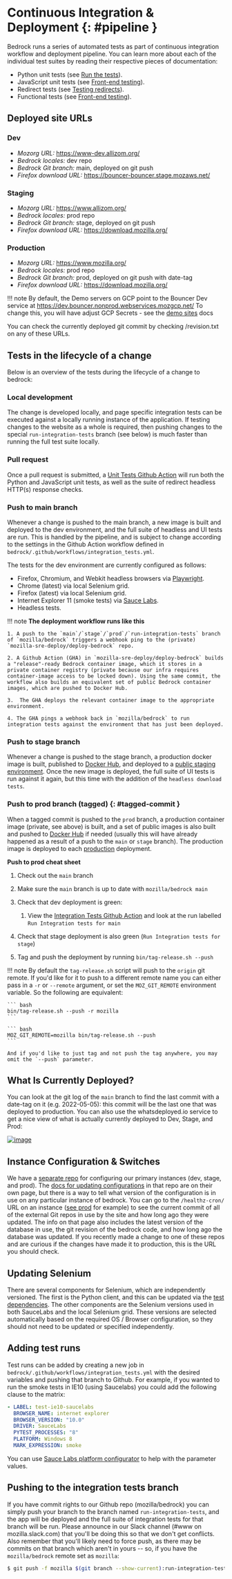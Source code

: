 # Continuous Integration & Deployment {: #pipeline }

Bedrock runs a series of automated tests as part of continuous integration workflow and deployment pipeline. You can learn more about each of the individual test suites by reading their respective pieces of documentation:

-   Python unit tests (see [Run the tests](install.md#run-python-tests)).
-   JavaScript unit tests (see [Front-end testing](testing.md)).
-   Redirect tests (see [Testing redirects](redirects.md#testing-redirects)).
-   Functional tests (see [Front-end testing](testing.md)).

## Deployed site URLs

### Dev

-   *Mozorg URL:* <https://www-dev.allizom.org/>
-   *Bedrock locales:* dev repo
-   *Bedrock Git branch:* main, deployed on git push
-   *Firefox download URL:* <https://bouncer-bouncer.stage.mozaws.net/>

### Staging

-   *Mozorg URL:* <https://www.allizom.org/>
-   *Bedrock locales:* prod repo
-   *Bedrock Git branch:* stage, deployed on git push
-   *Firefox download URL:* <https://download.mozilla.org/>

### Production

-   *Mozorg URL:* <https://www.mozilla.org/>
-   *Bedrock locales:* prod repo
-   *Bedrock Git branch:* prod, deployed on git push with date-tag
-   *Firefox download URL:* <https://download.mozilla.org/>

!!! note
    By default, the Demo servers on GCP point to the Bouncer Dev service at <https://dev.bouncer.nonprod.webservices.mozgcp.net/> To change this, you will have adjust GCP Secrets - see the [demo sites](https://bedrock.readthedocs.io/en/latest/contribute.html#demo-sites) docs


You can check the currently deployed git commit by checking /revision.txt on any of these URLs.

## Tests in the lifecycle of a change

Below is an overview of the tests during the lifecycle of a change to bedrock:

### Local development

The change is developed locally, and page specific integration tests can be executed against a locally running instance of the application. If testing changes to the website as a whole is required, then pushing changes to the special `run-integration-tests` branch (see below) is much faster than running the full test suite locally.

### Pull request

Once a pull request is submitted, a [Unit Tests Github Action](https://github.com/mozilla/bedrock/actions/workflows/pull_request_tests.yml) will run both the Python and JavaScript unit tests, as well as the suite of redirect headless HTTP(s) response checks.

### Push to main branch

Whenever a change is pushed to the main branch, a new image is built and deployed to the dev environment, and the full suite of headless and UI tests are run. This is handled by the pipeline, and is subject to change according to the settings in the Github Action workflow defined in `bedrock/.github/workflows/integration_tests.yml`.

The tests for the dev environment are currently configured as follows:

-   Firefox, Chromium, and Webkit headless browsers via [Playwright](https://playwright.dev).
-   Chrome (latest) via local Selenium grid.
-   Firefox (latest) via local Selenium grid.
-   Internet Explorer 11 (smoke tests) via [Sauce Labs](https://saucelabs.com/).
-   Headless tests.

!!! note
    **The deployment workflow runs like this**

    1. A push to the `main`/`stage`/`prod`/`run-integration-tests` branch of `mozilla/bedrock` triggers a webhook ping to the (private) `mozilla-sre-deploy/deploy-bedrock` repo.

    2. A Github Action (GHA) in `mozilla-sre-deploy/deploy-bedrock` builds a "release"-ready Bedrock container image, which it stores in a private container registry (private because our infra requires container-image access to be locked down). Using the same commit, the workflow also builds an equivalent set of public Bedrock container images, which are pushed to Docker Hub.

    3.  The GHA deploys the relevant container image to the appropriate environment.

    4. The GHA pings a webhook back in `mozilla/bedrock` to run integration tests against the environment that has just been deployed.

### Push to stage branch

Whenever a change is pushed to the stage branch, a production docker image is built, published to [Docker Hub](https://hub.docker.com/r/mozmeao/bedrock/tags), and deployed to a [public staging environment](https://www.allizom.org). Once the new image is deployed, the full suite of UI tests is run against it again, but this time with the addition of the ``headless download tests``.

### Push to prod branch (tagged) {: #tagged-commit }

When a tagged commit is pushed to the `prod` branch, a production container image (private, see above) is built, and a set of public images is also built and pushed to [Docker Hub](https://hub.docker.com/r/mozmeao/bedrock/tags) if needed (usually this will have already happened as a result of a push to the `main` or `stage` branch). The production image is deployed to each [production](https://www.mozilla.org) deployment.

**Push to prod cheat sheet**

1.  Check out the `main` branch

2.  Make sure the `main` branch is up to date with `mozilla/bedrock main`

3. Check that dev deployment is green:
    1.  View the [Integration Tests Github Action](https://github.com/mozilla/bedrock/actions/workflows/integration_tests.yml) and look at the run labelled `Run Integration tests for main`

4.  Check that stage deployment is also green (`Run Integration tests for stage`)

5.  Tag and push the deployment by running `bin/tag-release.sh --push`

!!! note
    By default the `tag-release.sh` script will push to the `origin` git remote. If you'd like for it to push to a different remote name you can either pass in a `-r` or `--remote` argument, or set the `MOZ_GIT_REMOTE` environment variable. So the following are equivalent:

    ``` bash
    bin/tag-release.sh --push -r mozilla
    ```

    ``` bash
    MOZ_GIT_REMOTE=mozilla bin/tag-release.sh --push
    ```

    And if you'd like to just tag and not push the tag anywhere, you may omit the `--push` parameter.

## What Is Currently Deployed?

You can look at the git log of the `main` branch to find the last commit with a date-tag on it (e.g. 2022-05-05): this commit will be the last one that was deployed to production. You can also use the whatsdeployed.io service to get a nice view of what is actually currently deployed to Dev, Stage, and Prod:

[![image](https://img.shields.io/badge/whatsdeployed-dev,stage,prod-green.svg)](https://whatsdeployed.io/s/RuO/mozilla/bedrock)

## Instance Configuration & Switches

We have a [separate repo](https://github.com/mozmeao/www-config) for configuring our primary instances (dev, stage, and prod). The [docs for updating configurations](https://mozmeao.github.io/www-config/) in that repo are on their own page, but there is a way to tell what version of the configuration is in use on any particular instance of bedrock. You can go to the `/healthz-cron/` URL on an instance ([see prod](https://www.mozilla.org/healthz-cron/) for example) to see the current commit of all of the external Git repos in use by the site and how long ago they were updated. The info on that page also includes the latest version of the database in use, the git revision of the bedrock code, and how long ago the database was updated. If you recently made a change to one of these repos and are curious if the changes have made it to production, this is the URL you should check.

## Updating Selenium

There are several components for Selenium, which are independently versioned. The first is the Python client, and this can be updated via the [test dependencies](https://github.com/mozilla/bedrock/blob/main/requirements/dev.txt). The other components are the Selenium versions used in both SauceLabs and the local Selenium grid. These versions are selected automatically based on the required OS / Browser configuration, so they should not need to be updated or specified independently.

## Adding test runs

Test runs can be added by creating a new job in `bedrock/.github/workflows/integration_tests.yml` with the desired variables and pushing that branch to Github. For example, if you wanted to run the smoke tests in IE10 (using Saucelabs) you could add the following clause to the matrix:

``` yaml
- LABEL: test-ie10-saucelabs
  BROWSER_NAME: internet explorer
  BROWSER_VERSION: "10.0"
  DRIVER: SauceLabs
  PYTEST_PROCESSES: "8"
  PLATFORM: Windows 8
  MARK_EXPRESSION: smoke
```

You can use [Sauce Labs platform configurator](https://wiki.saucelabs.com/display/DOCS/Platform+Configurator/) to help with the parameter values.

## Pushing to the integration tests branch

If you have commit rights to our Github repo (mozilla/bedrock) you can simply push your branch to the branch named `run-integration-tests`, and the app will be deployed and the full suite of integration tests for that branch will be run. Please announce in our Slack channel (#www on mozilla.slack.com) that you'll be doing this so that we don't get conflicts. Also remember that you'll likely need to force push, as there may be commits on that branch which aren't in yours -- so, if you have the `mozilla/bedrock` remote set as `mozilla`:

``` bash
$ git push -f mozilla $(git branch --show-current):run-integration-tests
```
